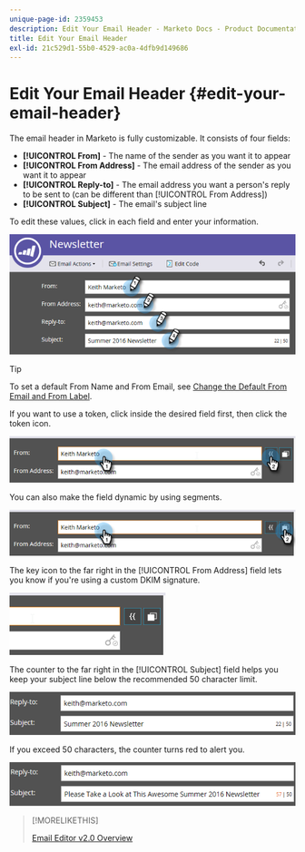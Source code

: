 ```yaml
---
unique-page-id: 2359453
description: Edit Your Email Header - Marketo Docs - Product Documentation
title: Edit Your Email Header
exl-id: 21c529d1-55b0-4529-ac0a-4dfb9d149686
---
```

# Edit Your Email Header {#edit-your-email-header}

The email header in Marketo is fully customizable. It consists of four fields:

* **[!UICONTROL From]** - The name of the sender as you want it to appear
* **[!UICONTROL From Address]** - The email address of the sender as you want it to appear
* **[!UICONTROL Reply-to]** - The email address you want a person's reply to be sent to (can be different than [!UICONTROL From Address])
* **[!UICONTROL Subject]** - The email's subject line

To edit these values, click in each field and enter your information.

![](assets/one-3.png)

>[!TIP]
>
>To set a default From Name and From Email, see [Change the Default From Email and From Label](/help/marketo/product-docs/administration/email-setup/change-the-default-from-email-and-from-label.md).

If you want to use a token, click inside the desired field first, then click the token icon.

![](assets/two-3.png)

You can also make the field dynamic by using segments.

![](assets/three-2.png)

The key icon to the far right in the [!UICONTROL From Address] field lets you know if you're using a custom DKIM signature.

![](assets/four-2.png)

The counter to the far right in the [!UICONTROL Subject] field helps you keep your subject line below the recommended 50 character limit.

![](assets/five-1.png)

If you exceed 50 characters, the counter turns red to alert you.

![](assets/six-1.png)

>[!MORELIKETHIS]
>
>[Email Editor v2.0 Overview](/help/marketo/product-docs/email-marketing/general/email-editor-2/email-editor-v2-0-overview.md)
